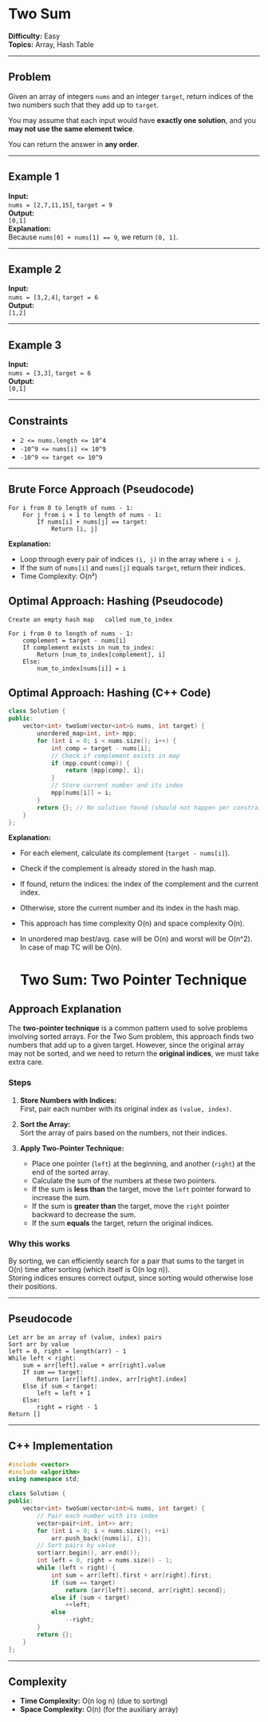 # Two Sum

**Difficulty:** Easy  
**Topics:** Array, Hash Table

---

## Problem

Given an array of integers `nums` and an integer `target`, return indices of the two numbers such that they add up to `target`.

You may assume that each input would have **exactly one solution**, and you **may not use the same element twice**.

You can return the answer in **any order**.

---

## Example 1

**Input:**  
`nums = [2,7,11,15]`, `target = 9`  
**Output:**  
`[0,1]`  
**Explanation:**  
Because `nums[0] + nums[1] == 9`, we return `[0, 1]`.

---

## Example 2

**Input:**  
`nums = [3,2,4]`, `target = 6`  
**Output:**  
`[1,2]`

---

## Example 3

**Input:**  
`nums = [3,3]`, `target = 6`  
**Output:**  
`[0,1]`

---

## Constraints

- `2 <= nums.length <= 10^4`
- `-10^9 <= nums[i] <= 10^9`
- `-10^9 <= target <= 10^9`

---

## Brute Force Approach (Pseudocode)

```text
For i from 0 to length of nums - 1:
    For j from i + 1 to length of nums - 1:
        If nums[i] + nums[j] == target:
            Return [i, j]
```

**Explanation:**  
- Loop through every pair of indices `(i, j)` in the array where `i < j`.
- If the sum of `nums[i]` and `nums[j]` equals `target`, return their indices.
- Time Complexity: O(n²)


## Optimal Approach: Hashing (Pseudocode)

```text
Create an empty hash map   called num_to_index

For i from 0 to length of nums - 1:
    complement = target - nums[i]
    If complement exists in num_to_index:
        Return [num_to_index[complement], i]
    Else:
        num_to_index[nums[i]] = i
```
## Optimal Approach: Hashing (C++ Code)

```cpp
class Solution {
public:
    vector<int> twoSum(vector<int>& nums, int target) {
        unordered_map<int, int> mpp;
        for (int i = 0; i < nums.size(); i++) {
            int comp = target - nums[i];
            // Check if complement exists in map
            if (mpp.count(comp)) {
                return {mpp[comp], i};
            }
            // Store current number and its index
            mpp[nums[i]] = i;
        }
        return {}; // No solution found (should not happen per constraints)
    }
};
```

**Explanation:**  
- For each element, calculate its complement (`target - nums[i]`).
- Check if the complement is already stored in the hash map.
- If found, return the indices: the index of the complement and the current index.
- Otherwise, store the current number and its index in the hash map.
- This approach has time complexity O(n) and space complexity O(n).
- In unordered map best/avg. case will be O(n) and worst will be O(n^2). In case of map TC will be O(n).

  # Two Sum: Two Pointer Technique

## Approach Explanation

The **two-pointer technique** is a common pattern used to solve problems involving sorted arrays. For the Two Sum problem, this approach finds two numbers that add up to a given target. However, since the original array may not be sorted, and we need to return the **original indices**, we must take extra care.

### Steps

1. **Store Numbers with Indices:**  
   First, pair each number with its original index as `(value, index)`.

2. **Sort the Array:**  
   Sort the array of pairs based on the numbers, not their indices.

3. **Apply Two-Pointer Technique:**  
   - Place one pointer (`left`) at the beginning, and another (`right`) at the end of the sorted array.
   - Calculate the sum of the numbers at these two pointers.
   - If the sum is **less than** the target, move the `left` pointer forward to increase the sum.
   - If the sum is **greater than** the target, move the `right` pointer backward to decrease the sum.
   - If the sum **equals** the target, return the original indices.

### Why this works

By sorting, we can efficiently search for a pair that sums to the target in O(n) time after sorting (which itself is O(n log n)).  
Storing indices ensures correct output, since sorting would otherwise lose their positions.

---

## Pseudocode

```text
Let arr be an array of (value, index) pairs
Sort arr by value
left = 0, right = length(arr) - 1
While left < right:
    sum = arr[left].value + arr[right].value
    If sum == target:
        Return [arr[left].index, arr[right].index]
    Else if sum < target:
        left = left + 1
    Else:
        right = right - 1
Return []
```

---

## C++ Implementation

```cpp
#include <vector>
#include <algorithm>
using namespace std;

class Solution {
public:
    vector<int> twoSum(vector<int>& nums, int target) {
        // Pair each number with its index
        vector<pair<int, int>> arr;
        for (int i = 0; i < nums.size(); ++i)
            arr.push_back({nums[i], i});
        // Sort pairs by value
        sort(arr.begin(), arr.end());
        int left = 0, right = nums.size() - 1;
        while (left < right) {
            int sum = arr[left].first + arr[right].first;
            if (sum == target)
                return {arr[left].second, arr[right].second};
            else if (sum < target)
                ++left;
            else
                --right;
        }
        return {};
    }
};
```

---

## Complexity

- **Time Complexity:** O(n log n) (due to sorting)
- **Space Complexity:** O(n) (for the auxiliary array)

  
